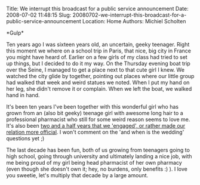 Title: We interrupt this broadcast for a public service announcement
Date: 2008-07-02 11:48:15
Slug: 20080702-we-interrupt-this-broadcast-for-a-public-service-announcement
Location: Home
Authors: Michiel Scholten

<p>*Gulp*</p>

<p>Ten years ago I was sixteen years old, an uncertain, geeky teenager. Right this moment we where on a school trip in Paris, that nice, big city in France you might have heard of. Earlier on a few girls of my class had tried to set up things, but I decided to do it my way. On the Thursday evening boat trip over the Seine, I managed to get a place next to that cute girl I knew. We watched the city glide by together, pointing out places where our little group had walked that week and weird statues we noted. When I put my hand on her leg, she didn't remove it or complain. When we left the boat, we walked hand in hand.</p>

<p>It's been ten years I've been together with this wonderful girl who has grown from an (also bit geeky) teenage girl with awesome long hair to a professional pharmacist who still for some weird reason seems to love me. It's also been <a href="http://aquariusoft.org/~mbscholt/index.php?rantid=357">two and a half years that we 'engaged', or rather made our relation more official</a>. I won't comment on the 'and when is the wedding' questions yet ;)</p>

<p>The last decade has been fun, both of us growing from teenagers going to high school, going through university and ultimately landing a nice job, with me being proud of my girl being head pharmacist of her own pharmacy (even though she doesn't own it; hey, no burdens, only benefits :) ). I love you sweetie, let's multiply that decade by a large amount.</p>